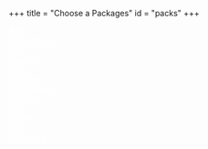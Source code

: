 +++
title = "Choose a Packages"
id = "packs"
+++

<div class="container" role="main">
	<div id="wrapper">
		<div class="bkg-03">
			<div class="bkg-02">
				<div class="row row-centered">
					<div class="col-xs-3 back-yellow-01 col-centered">
						<a href="/amazon-web-services-presentation-pack/" class="link01" style="color:white">
						AWS
						<br />
						Presentation
						<br />
						<i class="i01 fa fa-file-powerpoint-o"></i>
						</a>
					</div>
					<div class="col-xs-3 back-yellow-01 col-centered">
						<a href="/amazon-web-services-training-pack/" class="link01" style="color:white">
						AWS
						<br />
						Training
						<br />
						<i class="i01 fa fa-book"></i>
						</a>
					</div>
					<div class="col-xs-3 back-yellow-01 col-centered">
						<a href="/amazon-web-services-solution-pack/" class="link01" style="color:white">
						AWS
						<br />
						Solution
						<br />
						<i class="i01 fa fa-cloud"></i>
						</a></div>
					</div>
				<div class="row row-centered">
					<div class="col-xs-3 back-yellow-01 col-centered">
						<a href="/project-management-pack/" class="link01" style="color:white">
						AWS Project
						<br />
						Manager
						<br />
						<i class="i01 fa fa-tasks"></i>
						</a>
					</div>
					<div class="col-xs-3 back-yellow-01 col-centered">
						<a href="/amazon-web-services-pricing-pack/" class="link01" style="color:white">
						AWS
						<br />
						Pricing
						<br />
						<i class="i01 fa fa-eur"></i>
						</a>
					</div>
					<div class="col-xs-3 back-yellow-01 col-centered">
						<a href="/amazon-web-services-enhanced-pack/" class="link01" style="color:white">
						AWS
						<br />
						Enhanced
						<br />
						<i class="i01 fa fa-plus"></i>
						</a>	
					</div>
				</div>
			</div>
		</div>
	</div>
</div>
